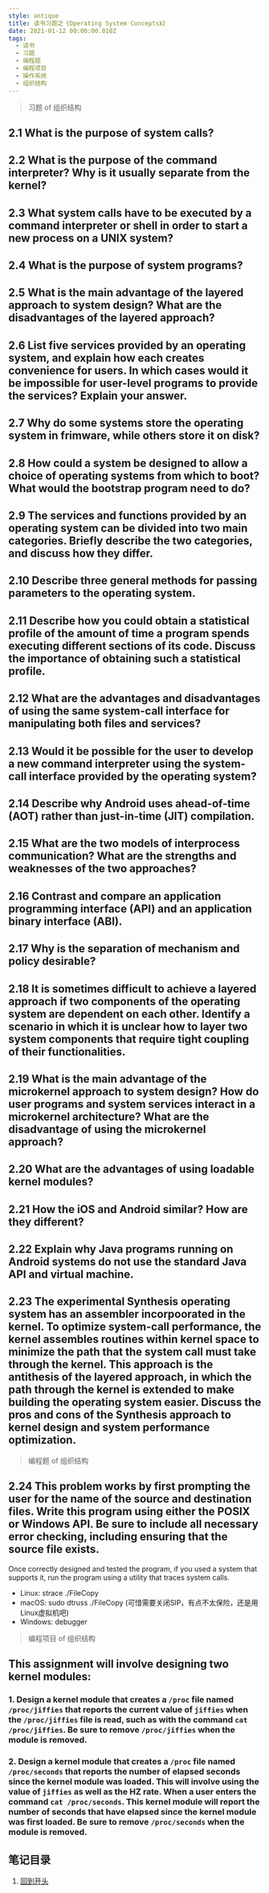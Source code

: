 ```yaml
---
style: antique
title: 读书习题之《Operating System Concepts》2
date: 2021-01-12 00:00:00.010Z
tags:
  - 读书
  - 习题
  - 编程题
  - 编程项目
  - 操作系统
  - 组织结构
---
```


> 习题 of 组织结构

## 2.1 What is the purpose of system calls?

## 2.2 What is the purpose of the command interpreter? Why is it usually separate from the kernel?

## 2.3 What system calls have to be executed by a command interpreter or shell in order to start a new process on a UNIX system?

## 2.4 What is the purpose of system programs?

## 2.5 What is the main advantage of the layered approach to system design? What are the disadvantages of the layered approach?

## 2.6 List five services provided by an operating system, and explain how each creates convenience for users. In which cases would it be impossible for user-level programs to provide the services? Explain your answer.

## 2.7 Why do some systems store the operating system in frimware, while others store it on disk?

## 2.8 How could a system be designed to allow a choice of operating systems from which to boot? What would the bootstrap program need to do?

## 2.9 The services and functions provided by an operating system can be divided into two main categories. Briefly describe the two categories, and discuss how they differ.

## 2.10 Describe three general methods for passing parameters to the operating system.

## 2.11 Describe how you could obtain a statistical profile of the amount of time a program spends executing different sections of its code. Discuss the importance of obtaining such a statistical profile.

## 2.12 What are the advantages and disadvantages of using the same system-call interface for manipulating both files and services?

## 2.13 Would it be possible for the user to develop a new command interpreter using the system-call interface provided by the operating system?

## 2.14 Describe why Android uses ahead-of-time (AOT) rather than just-in-time (JIT) compilation.

## 2.15 What are the two models of interprocess communication? What are the strengths and weaknesses of the two approaches?

## 2.16 Contrast and compare an application programming interface (API) and an application binary interface (ABI).

## 2.17 Why is the separation of mechanism and policy desirable?

## 2.18 It is sometimes difficult to achieve a layered approach if two components of the operating system are dependent on each other. Identify a scenario in which it is unclear how to layer two system components that require tight coupling of their functionalities.

## 2.19 What is the main advantage of the microkernel approach to system design? How do user programs and system services interact in a microkernel architecture? What are the disadvantage of using the microkernel approach?

## 2.20 What are the advantages of using loadable kernel modules?

## 2.21 How the iOS and Android similar? How are they different?

## 2.22 Explain why Java programs running on Android systems do not use the standard Java API and virtual machine.

## 2.23 The experimental Synthesis operating system has an assembler incorpoorated in the kernel. To optimize system-call performance, the kernel assembles routines within kernel space to minimize the path that the system call must take through the kernel. This approach is the antithesis of the layered approach, in which the path through the kernel is extended to make building the operating system easier. Discuss the pros and cons of the Synthesis approach to kernel design and system performance optimization.

> 编程题 of 组织结构

## 2.24 This problem works by first prompting the user for the name of the source and destination files. Write this program using either the POSIX or Windows API. Be sure to include all necessary error checking, including ensuring that the source file exists.

Once correctly designed and tested the program, if you used a system that supports it, run the program using a utility that traces system calls.

- Linux: strace ./FileCopy
- macOS: sudo dtruss ./FileCopy (可惜需要关闭SIP，有点不太保险，还是用Linux虚拟机吧)
- Windows: debugger

> 编程项目 of 组织结构

## This assignment will involve designing two kernel modules:

### 1. Design a kernel module that creates a `/proc` file named `/proc/jiffies` that reports the current value of `jiffies` when the `/proc/jiffies` file is read, such as with the command `cat /proc/jiffies`. Be sure to remove `/proc/jiffies` when the module is removed.

### 2. Design a kernel module that creates a `/proc` file named `/proc/seconds` that reports the number of elapsed seconds since the kernel module was loaded. This will involve using the value of `jiffies` as well as the HZ rate. When a user enters the command `cat /proc/seconds`. This kernel module will report the number of seconds that have elapsed since the kernel module was first loaded. Be sure to remove `/proc/seconds` when the module is removed.

## 笔记目录

1. [回到开头](scroll-to-the-very-top)
